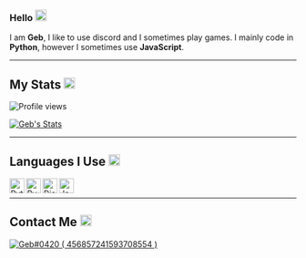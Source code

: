 ### Hello <img src= "https://cdn.discordapp.com/emojis/894174551821385740.png?size=80" alt='wave' width="20px">

I am **Geb**, I like to use discord and I sometimes play games. I mainly code in **Python**, however I sometimes use **JavaScript**.

---

## My Stats <img src= "https://cdn.discordapp.com/emojis/894175687878017055.png?size=80" alt='stats' width="20px">

![Profile views](https://gpvc.arturio.dev/ItzGeb)

[![Geb's Stats](https://github-readme-stats.vercel.app/api?username=Geb420&show_icons=true&theme=dracula)](https://github.com/Geb420/github-readme-stats)

---

## Languages I Use <img src= "https://cdn.discordapp.com/emojis/894176437697908776.png?size=80" alt='typing' width="20px">

<div>
<img align="left" alt="Python" width="26px" src="https://i.imgur.com/ml09ccU.png"/>
<img align="left" alt="Py-Cord" width="26px" src="https://avatars.githubusercontent.com/u/89700626?v=4D"/>
<img align="left" alt="Discord.js" width="26px" src="https://cdn.discordapp.com/emojis/851461195554619442.png?v=1.png" />
<img align="left" alt="JavaScript" width="26px" src="https://i.imgur.com/3u1wzwE.png"/>                                                                                        ㅤ
</div>

---



## Contact Me <img src= "https://cdn.discordapp.com/emojis/894177209865076787.png?size=80" alt='project' width="20px">

<a href="https://discord.com/users/456857241593708554">
<img src="https://discord.c99.nl/widget/theme-1/456857241593708554.png" alt="Geb#0420 ( 456857241593708554 )"/>
</a>

